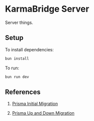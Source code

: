 # KarmaBridge Server

Server things.


## Setup

To install dependencies:

```sh
bun install
```

To run:
```sh
bun run dev
```

## References

1. [Prisma Initial Migration](https://www.prisma.io/docs/getting-started/setup-prisma/add-to-existing-project/relational-databases/baseline-your-database-typescript-postgresql)

2. [Prisma Up and Down Migration](https://www.prisma.io/docs/orm/prisma-migrate/workflows/generating-down-migrations#about-down-migrations)
